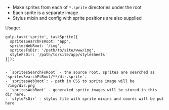 
- Make sprites from each of `*.sprite` directories under the root
- Each sprite is a separate image
- Stylus mixin and config with sprite positions are also supplied
 
Usage:
```
gulp.task('sprite', taskSprite({
  spritesSearchFsRoot: 'app',
  spritesWebRoot: '/img',
  spritesFsDir: '/path/to/site/www/img',
  styleFsDir: '/path/to/site/app/stylesheets'
}));
``

- `spritesSearchFsRoot` - the source root, sprites are searched as `spritesSearchFsRoot/**/dir.sprite`.
- `spritesWebRoot`: - path in CSS to sprite image will be `/img/dir.png`
- `spritesWebRoot` - generated sprite images will be stored in this dir here.
- `styleFsDir` - stylus file with sprite mixins and coords will be put here
